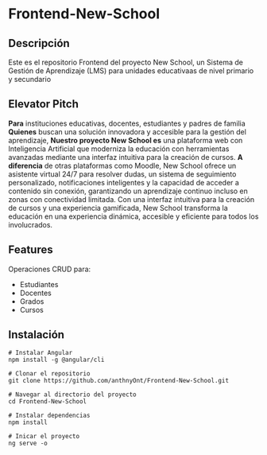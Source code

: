 # Frontend-New-School
## Descripción
Este es el repositorio Frontend del proyecto New School, un Sistema de Gestión de Aprendizaje (LMS) para unidades educativaas de nivel primario y secundario
## Elevator Pitch
**Para** instituciones educativas, docentes, estudiantes y padres de familia 
**Quienes** buscan una solución innovadora y accesible para la gestión del aprendizaje, 
**Nuestro proyecto New School es** una plataforma web con Inteligencia Artificial que moderniza la educación con herramientas avanzadas mediante una interfaz intuitiva para la creación de cursos.
**A diferencia** de otras plataformas como Moodle, New School ofrece un asistente virtual 24/7 para resolver dudas, un sistema de seguimiento personalizado, notificaciones inteligentes y la capacidad de acceder a contenido sin conexión, garantizando un aprendizaje continuo incluso en zonas con conectividad limitada.
Con una interfaz intuitiva para la creación de cursos y una experiencia gamificada, New School transforma la educación en una experiencia dinámica, accesible y eficiente para todos los involucrados.
## Features
Operaciones CRUD para: 
* Estudiantes
* Docentes
* Grados
* Cursos
## Instalación
```
# Instalar Angular
npm install -g @angular/cli

# Clonar el repositorio
git clone https://github.com/anthnyOnt/Frontend-New-School.git

# Navegar al directorio del proyecto
cd Frontend-New-School

# Instalar dependencias
npm install

# Inicar el proyecto
ng serve -o
```
